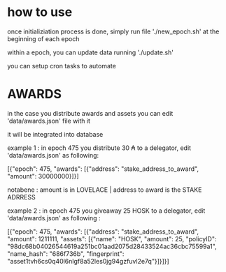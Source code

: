 # how to use

once initializiation process is done, simply run file './new_epoch.sh' at the beginning of each epoch

within a epoch, you can update data running './update.sh'

you can setup cron tasks to automate


# AWARDS
in the case you distribute awards and assets you can edit 'data/awards.json' file with it

it will be integrated into database

example 1 :
in epoch 475 you distribute 30 &#8371; to a delegator, edit 'data/awards.json' as following:

[{"epoch": 475, "awards": [{"address": "stake_address_to_award", "amount": 30000000}]}]

notabene : amount is in LOVELACE | address to award is the STAKE ADRRESS

example 2 :
in epoch 475 you giveaway 25 HOSK to a delegator, edit 'data/awards.json' as following :

[{"epoch": 475, "awards": [{"address": "stake_address_to_award", "amount": 1211111, "assets": [{"name": "HOSK", "amount": 25, "policyID": "98dc68b04026544619a251bc01aad2075d28433524ac36cbc75599a1", "name_hash": "686f736b", "fingerprint": "asset1tvh6cs0q40l6nlgf8a52les0jg94gzfuvl2e7q"}]}]}]
